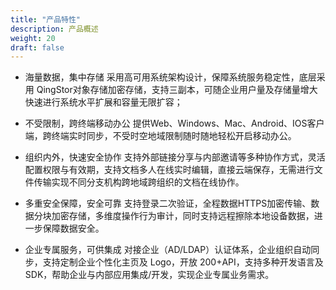 ```yaml
---
title: "产品特性"
description: 产品概述
weight: 20
draft: false
---
```


* 海量数据，集中存储 
  采用高可用系统架构设计，保障系统服务稳定性，底层采用 QingStor对象存储加密存储，支持三副本，可随企业用户量及存储量增大快速进行系统水平扩展和容量无限扩容；  

* 不受限制，跨终端移动办公 
  提供Web、Windows、Mac、Android、IOS客户端，跨终端实时同步，不受时空地域限制随时随地轻松开启移动办公。  

* 组织内外，快速安全协作 
  支持外部链接分享与内部邀请等多种协作方式，灵活配置权限与有效期，支持文档多人在线实时编辑，直接云端保存，无需进行文件传输实现不同分支机构跨地域跨组织的文档在线协作。  

* 多重安全保障，安全可靠 
  支持登录二次验证，全程数据HTTPS加密传输、数据分块加密存储，多维度操作行为审计，同时支持远程擦除本地设备数据，进一步保障数据安全。  

* 企业专属服务，可供集成 
  对接企业（AD/LDAP）认证体系，企业组织自动同步，支持定制企业个性化主页及 Logo，开放 200+API，支持多种开发语言及 SDK，帮助企业与内部应用集成/开发，实现企业专属业务需求。  
